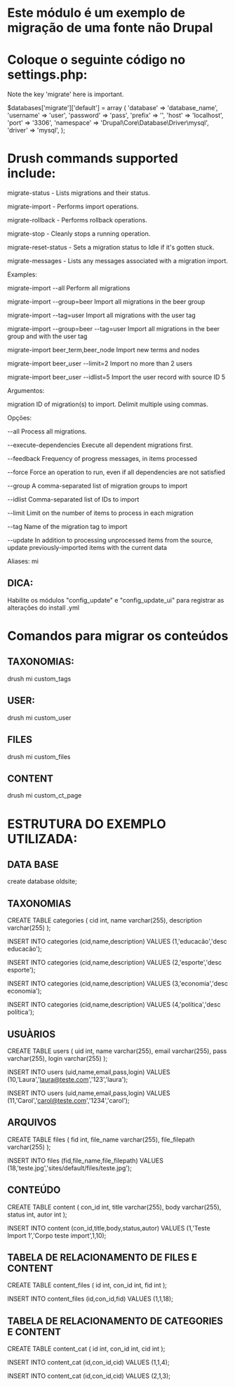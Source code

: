 # Este módulo é um exemplo de migração de uma fonte não Drupal

# Coloque o seguinte código no settings.php:

Note the key 'migrate' here is important.

$databases['migrate']['default'] = array (
 'database' => 'database_name',
 'username' => 'user',
 'password' => 'pass',
 'prefix' => '',
 'host' => 'localhost',
 'port' => '3306',
 'namespace' => 'Drupal\\Core\\Database\\Driver\\mysql',
 'driver' => 'mysql',
);


# Drush commands supported include:

migrate-status - Lists migrations and their status.

migrate-import - Performs import operations.

migrate-rollback - Performs rollback operations.

migrate-stop - Cleanly stops a running operation.

migrate-reset-status - Sets a migration status to Idle if it's gotten stuck.

migrate-messages - Lists any messages associated with a migration import.

Examples:

 migrate-import --all                      Perform all migrations      

 migrate-import --group=beer               Import all migrations in the beer group    

 migrate-import --tag=user                 Import all migrations with the user tag

 migrate-import --group=beer --tag=user    Import all migrations in the beer group and with the user tag 

 migrate-import beer_term,beer_node        Import new terms and nodes  

 migrate-import beer_user --limit=2        Import no more than 2 users  

 migrate-import beer_user --idlist=5       Import the user record with source ID 5

Argumentos:

 migration                                 ID of migration(s) to import. Delimit multiple using commas.

Opções:

 --all                                     Process all migrations.   

 --execute-dependencies                    Execute all dependent migrations first. 

 --feedback                                Frequency of progress messages, in items processed    

 --force                                   Force an operation to run, even if all dependencies are not satisfied    

 --group                                   A comma-separated list of migration groups to import      

 --idlist                                  Comma-separated list of IDs to import           

 --limit                                   Limit on the number of items to process in each migration  

 --tag                                     Name of the migration tag to import         

 --update                                   In addition to processing unprocessed items from the source, update previously-imported items with the current data

Aliases: mi


## DICA:

Habilite os módulos "config_update" e "config_update_ui" para registrar as alterações do install .yml


# Comandos para migrar os conteúdos

## TAXONOMIAS:

drush mi custom_tags

## USER:

drush mi custom_user

## FILES 

drush mi custom_files

## CONTENT

drush mi custom_ct_page


# ESTRUTURA DO EXEMPLO UTILIZADA:

## DATA BASE

create database oldsite;


## TAXONOMIAS

CREATE TABLE categories (
	cid int,
	name varchar(255),
	description varchar(255)
);

INSERT INTO categories (cid,name,description)
VALUES (1,'educacão','desc educacão');

INSERT INTO categories (cid,name,description)
VALUES (2,'esporte','desc esporte');

INSERT INTO categories (cid,name,description)
VALUES (3,'economia','desc economia');

INSERT INTO categories (cid,name,description)
VALUES (4,'política','desc política');


## USUÀRIOS

CREATE TABLE users (
	uid int,
	name varchar(255),
	email varchar(255),
	pass varchar(255),
	login varchar(255)
);

INSERT INTO users (uid,name,email,pass,login)
VALUES (10,'Laura','laura@teste.com','123','laura');

INSERT INTO users (uid,name,email,pass,login)
VALUES (11,'Carol','carol@teste.com','1234','carol');


## ARQUIVOS

CREATE TABLE files (
	fid int,
	file_name varchar(255),
	file_filepath varchar(255)
);

INSERT INTO files (fid,file_name,file_filepath) 
VALUES (18,'teste.jpg','sites/default/files/teste.jpg');


## CONTEÚDO

CREATE TABLE content (
	con_id int,
	title varchar(255),
	body varchar(255),
	status int,
	autor int
);

INSERT INTO content (con_id,title,body,status,autor) 
VALUES (1,'Teste Import 1','Corpo teste import',1,10);

## TABELA DE RELACIONAMENTO DE FILES E CONTENT

CREATE TABLE content_files (
	id int,
	con_id int,
	fid int
);

INSERT INTO content_files (id,con_id,fid) 
VALUES (1,1,18);


## TABELA DE RELACIONAMENTO DE CATEGORIES E CONTENT

CREATE TABLE content_cat (
	id int,
	con_id int,
	cid int
);

INSERT INTO content_cat (id,con_id,cid) 
VALUES (1,1,4);

INSERT INTO content_cat (id,con_id,cid) 
VALUES (2,1,3);
